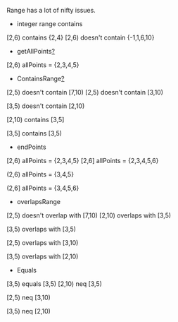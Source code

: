 Range has a lot of nifty issues.

-   integer range contains

[2,6) contains {2,4}
[2,6) doesn't contain {-1,1,6,10}

-   getAllPoints[?](http://codingdojo.org/cgi-bin/index.pl?action=edit&id=AllPoints)

[2,6) allPoints = {2,3,4,5}

-   ContainsRange[?](http://codingdojo.org/cgi-bin/index.pl?action=edit&id=ContainsRange)

[2,5) doesn't contain [7,10)
[2,5) doesn't contain [3,10)

[3,5) doesn't contain [2,10)

[2,10) contains [3,5]

[3,5] contains [3,5)

-   endPoints

[2,6) allPoints = {2,3,4,5}
[2,6] allPoints = {2,3,4,5,6}

(2,6) allPoints = {3,4,5}

(2,6] allPoints = {3,4,5,6}

-   overlapsRange

[2,5) doesn't overlap with [7,10)
[2,10) overlaps with [3,5)

[3,5) overlaps with [3,5)

[2,5) overlaps with [3,10)

[3,5) overlaps with [2,10)

-   Equals

[3,5) equals [3,5)
[2,10) neq [3,5)

[2,5) neq [3,10)

[3,5) neq [2,10)
